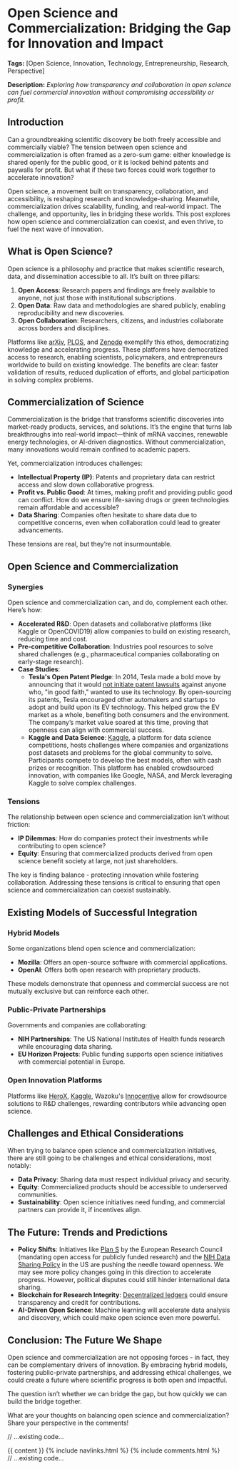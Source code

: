 # Open Science and Commercialization: Bridging the Gap for Innovation and Impact
**Tags:** [Open Science, Innovation, Technology, Entrepreneurship, Research, Perspective]

**Description:** *Exploring how transparency and collaboration in open science can fuel commercial innovation without compromising accessibility or profit.*

## Introduction

Can a groundbreaking scientific discovery be both freely accessible and commercially viable? The tension between open science and commercialization is often framed as a zero-sum game: either knowledge is shared openly for the public good, or it is locked behind patents and paywalls for profit. But what if these two forces could work together to accelerate innovation?

Open science, a movement built on transparency, collaboration, and accessibility, is reshaping research and knowledge-sharing. Meanwhile, commercialization drives scalability, funding, and real-world impact. The challenge, and opportunity, lies in bridging these worlds. This post explores how open science and commercialization can coexist, and even thrive, to fuel the next wave of innovation.

## What is Open Science?

Open science is a philosophy and practice that makes scientific research, data, and dissemination accessible to all. It’s built on three pillars:

1. **Open Access**: Research papers and findings are freely available to anyone, not just those with institutional subscriptions.
2. **Open Data**: Raw data and methodologies are shared publicly, enabling reproducibility and new discoveries.
3. **Open Collaboration**: Researchers, citizens, and industries collaborate across borders and disciplines.

Platforms like [arXiv](https://arxiv.org/), [PLOS](https://plos.org/), and [Zenodo](https://zenodo.org/) exemplify this ethos, democratizing knowledge and accelerating progress. These platforms have democratized access to research, enabling scientists, policymakers, and entrepreneurs worldwide to build on existing knowledge. The benefits are clear: faster validation of results, reduced duplication of efforts, and global participation in solving complex problems. 

## Commercialization of Science 

Commercialization is the bridge that transforms scientific discoveries into market-ready products, services, and solutions. It’s the engine that turns lab breakthroughs into real-world impact—think of mRNA vaccines, renewable energy technologies, or AI-driven diagnostics. Without commercialization, many innovations would remain confined to academic papers.

Yet, commercialization introduces challenges:

- **Intellectual Property (IP)**: Patents and proprietary data can restrict access and slow down collaborative progress.
- **Profit vs. Public Good**: At times, making profit and providing public good can conflict. How do we ensure life-saving drugs or green technologies remain affordable and accessible?
- **Data Sharing**: Companies often hesitate to share data due to competitive concerns, even when collaboration could lead to greater advancements.

These tensions are real, but they’re not insurmountable.

## Open Science and Commercialization

### Synergies
Open science and commercialization can, and do, complement each other. Here’s how:

- **Accelerated R&D**: Open datasets and collaborative platforms (like Kaggle or OpenCOVID19) allow companies to build on existing research, reducing time and cost.
- **Pre-competitive Collaboration**: Industries pool resources to solve shared challenges (e.g., pharmaceutical companies collaborating on early-stage research).
- **Case Studies**:
    - **Tesla's Open Patent Pledge**: In 2014, Tesla made a bold move by announcing that it would [not initiate patent lawsuits](https://www.tesla.com/en_ca/legal/additional-resources) against anyone who, "in good faith," wanted to use its technology. By open-sourcing its patents, Tesla encouraged other automakers and startups to adopt and build upon its EV technology. This helped grow the EV market as a whole, benefiting both consumers and the environment. The company’s market value soared at this time, proving that openness can align with commercial success.
    - **Kaggle and Data Science**: [Kaggle](https://www.kaggle.com/), a platform for data science competitions, hosts challenges where companies and organizations post datasets and problems for the global community to solve. Participants compete to develop the best models, often with cash prizes or recognition. This platform has enabled crowdsourced innovation, with companies like Google, NASA, and Merck leveraging Kaggle to solve complex challenges.

### Tensions

The relationship between open science and commercialization isn’t without friction:

- **IP Dilemmas**: How do companies protect their investments while contributing to open science?
- **Equity**: Ensuring that commercialized products derived from open science benefit society at large, not just shareholders.

The key is finding balance - protecting innovation while fostering collaboration. Addressing these tensions is critical to ensuring that open science and commercialization can coexist sustainably.

## Existing Models of Successful Integration

### Hybrid Models

Some organizations blend open science and commercialization:

- **Mozilla**: Offers an open-source software with commercial applications.
- **OpenAI**: Offers both open research with proprietary products.

These models demonstrate that openness and commercial success are not mutually exclusive but can reinforce each other.

### Public-Private Partnerships

Governments and companies are collaborating:

- **NIH Partnerships**: The US National Institutes of Health funds research while encouraging data sharing.
- **EU Horizon Projects**: Public funding supports open science initiatives with commercial potential in Europe.

### Open Innovation Platforms

Platforms like [HeroX](https://www.herox.com/), [Kaggle](https://www.kaggle.com/competitions), Wazoku's [Innocentive](https://www.wazoku.com/innocentive/) allow for crowdsource solutions to R&D challenges, rewarding contributors while advancing open science.

## Challenges and Ethical Considerations

When trying to balance open science and commercialization initiatives, there are still going to be challenges and ethical considerations, most notably:

- **Data Privacy**: Sharing data must respect individual privacy and security.
- **Equity**: Commercialized products should be accessible to underserved communities.
- **Sustainability**: Open science initiatives need funding, and commercial partners can provide it, if incentives align.

## The Future: Trends and Predictions

- **Policy Shifts**: Initiatives like [Plan S](https://www.coalition-s.org/) by the European Research Council (mandating open access for publicly funded research) and the [NIH Data Sharing Policy](https://grants.nih.gov/policy-and-compliance/policy-topics/sharing-policies/dms) in the US are pushing the needle toward openness. We may see more policy changes going in this direction to accelerate progress. However, political disputes could still hinder international data sharing.
- **Blockchain for Research Integrity**: [Decentralized ledgers](https://ntrs.nasa.gov/api/citations/20230009029/downloads/IGARSS_Blockchain.pdf) could ensure transparency and credit for contributions.
- **AI-Driven Open Science**: Machine learning will accelerate data analysis and discovery, which could make open science even more powerful.

## Conclusion: The Future We Shape

Open science and commercialization are not opposing forces - in fact, they can be complementary drivers of innovation. By embracing hybrid models, fostering public-private partnerships, and addressing ethical challenges, we could create a future where scientific progress is both open and impactful.

The question isn’t whether we can bridge the gap, but how quickly we can build the bridge together.

What are your thoughts on balancing open science and commercialization? Share your perspective in the comments!


// ...existing code...
  <div class="post-content e-content" itemprop="articleBody">
    {{ content }}
    {% include navlinks.html %}
    {% include comments.html %}
  </div>
// ...existing code...